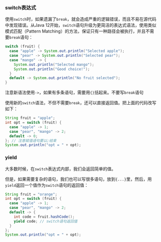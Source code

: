 ### switch表达式

使用`switch`时，如果遗漏了`break`，就会造成严重的逻辑错误，而且不易在源代码中发现错误。从Java 12开始，`switch`语句升级为更简洁的表达式语法，使用类似模式匹配（Pattern Matching）的方法，保证只有一种路径会被执行，并且不需要`break`语句：

```Java
switch (fruit) {
  case "apple" -> System.out.println("Selected apple");
  case "pear" -> System.out.println("Selected pear");
  case "mango" -> {
    System.out.println("Selected mango");
    System.out.println("Good choice!");
  }
  default -> System.out.println("No fruit selected");
}
```

注意新语法使用`->`，如果有多条语句，需要用`{}`括起来。不要写`break`语句

使用新的`switch`语法，不但不需要`break`，还可以直接返回值。把上面的代码改写如下：

```Java
String fruit = "apple";
int opt = switch (fruit) {
  case "apple" -> 1;
  case "pear", "mango" -> 2;
  default -> 0;
}; // 注意赋值语句要以;结束
System.out.println("opt = " + opt);
```

### yield

大多数时候，在`switch`表达式内部，我们会返回简单的值。

但是，如果需要复杂的语句，我们也可以写很多语句，放到`{...}`里，然后，用`yield`返回一个值作为`switch`语句的返回值：

```Java
String fruit = "orange";
int opt = switch (fruit) {
  case "apple" -> 1;
  case "pear", "mango" -> 2;
  default -> {
    int code = fruit.hashCode();
    yield code; // switch语句返回值
  }
};
System.out.println("opt = " + opt);
```

